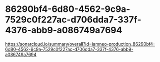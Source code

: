 # 86290bf4-6d80-4562-9c9a-7529c0f227ac-d706dda7-337f-4376-abb9-a086749a7694
https://sonarcloud.io/summary/overall?id=iamneo-production_86290bf4-6d80-4562-9c9a-7529c0f227ac-d706dda7-337f-4376-abb9-a086749a7694
